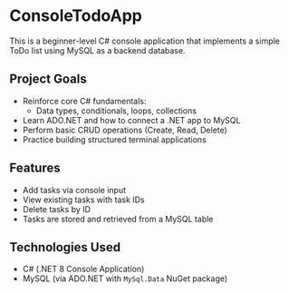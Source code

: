 # ConsoleTodoApp

This is a beginner-level C# console application that implements a simple ToDo list using MySQL as a backend database.

## Project Goals

- Reinforce core C# fundamentals:
  - Data types, conditionals, loops, collections
- Learn ADO.NET and how to connect a .NET app to MySQL
- Perform basic CRUD operations (Create, Read, Delete)
- Practice building structured terminal applications

## Features

- Add tasks via console input
- View existing tasks with task IDs
- Delete tasks by ID
- Tasks are stored and retrieved from a MySQL table

## Technologies Used

- C# (.NET 8 Console Application)
- MySQL (via ADO.NET with `MySql.Data` NuGet package)
